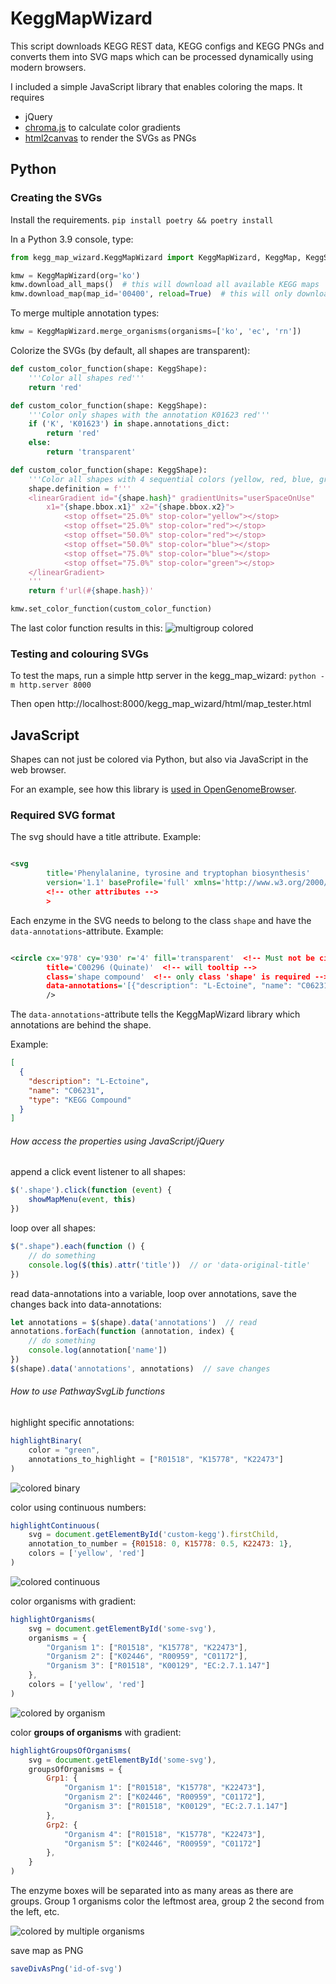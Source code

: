 # KeggMapWizard

This script downloads KEGG REST data, KEGG configs and KEGG PNGs and converts them into SVG maps which can be processed dynamically using modern
browsers.

I included a simple JavaScript library that enables coloring the maps. It requires

- jQuery
- [chroma.js](https://gka.github.io/chroma.js/) to calculate color gradients
- [html2canvas](https://html2canvas.hertzen.com/) to render the SVGs as PNGs

## Python

### Creating the SVGs

Install the requirements. `pip install poetry && poetry install`

In a Python 3.9 console, type:

```python
from kegg_map_wizard.KeggMapWizard import KeggMapWizard, KeggMap, KeggShape, KeggAnnotation

kmw = KeggMapWizard(org='ko')
kmw.download_all_maps()  # this will download all available KEGG maps
kmw.download_map(map_id='00400', reload=True)  # this will only download this specific KEGG map
```

To merge multiple annotation types:
```python
kmw = KeggMapWizard.merge_organisms(organisms=['ko', 'ec', 'rn'])
```

Colorize the SVGs (by default, all shapes are transparent):

```python
def custom_color_function(shape: KeggShape):
    '''Color all shapes red'''
    return 'red'

def custom_color_function(shape: KeggShape):
    '''Color only shapes with the annotation K01623 red'''
    if ('K', 'K01623') in shape.annotations_dict:
        return 'red'
    else:
        return 'transparent'

def custom_color_function(shape: KeggShape):
    '''Color all shapes with 4 sequential colors (yellow, red, blue, green)'''
    shape.definition = f'''
    <linearGradient id="{shape.hash}" gradientUnits="userSpaceOnUse"
        x1="{shape.bbox.x1}" x2="{shape.bbox.x2}">
            <stop offset="25.0%" stop-color="yellow"></stop>
            <stop offset="25.0%" stop-color="red"></stop>
            <stop offset="50.0%" stop-color="red"></stop>
            <stop offset="50.0%" stop-color="blue"></stop>
            <stop offset="75.0%" stop-color="blue"></stop>
            <stop offset="75.0%" stop-color="green"></stop>
    </linearGradient>
    '''
    return f'url(#{shape.hash})'

kmw.set_color_function(custom_color_function)
```

The last color function results in this: ![multigroup colored](./resources/multigroup-example.png)

### Testing and colouring SVGs

To test the maps, run a simple http server in the kegg_map_wizard: `python -m http.server 8000`

Then open http://localhost:8000/kegg_map_wizard/html/map_tester.html

## JavaScript

Shapes can not just be colored via Python, but also via JavaScript in the web browser.

For an example, see how this library is [used in OpenGenomeBrowser](https://opengenomebrowser.bioinformatics.unibe.ch/pathway/?map=kornec00030&g1=@tax:Lactobacillales&g2=@tax:Propionibacteriales).

### Required SVG format

The svg should have a title attribute. Example:

```xml

<svg
        title='Phenylalanine, tyrosine and tryptophan biosynthesis'
        version='1.1' baseProfile='full' xmlns='http://www.w3.org/2000/svg' xmlns:xlink='http://www.w3.org/1999/xlink'
        <!-- other attributes -->
        >
```

Each enzyme in the SVG needs to belong to the class `shape` and have the `data-annotations`-attribute. Example:

```xml

<circle cx='978' cy='930' r='4' fill='transparent'  <!-- Must not be circle, can be any other SVG element -->
        title='C00296 (Quinate)'  <!-- will tooltip -->
        class='shape compound'  <!-- only class 'shape' is required -->
        data-annotations='[{"description": "L-Ectoine", "name": "C06231", "type": "KEGG Compound"}]'>  <!-- see below -->
        />
```

The `data-annotations`-attribute tells the KeggMapWizard library which annotations are behind the shape.

Example:

```json
[
  {
    "description": "L-Ectoine",
    "name": "C06231",
    "type": "KEGG Compound"
  }
]
```
###### How access the properties using JavaScript/jQuery

append a click event listener to all shapes:

```JavaScript
$('.shape').click(function (event) {
    showMapMenu(event, this)
})
```

loop over all shapes:

```JavaScript
$(".shape").each(function () {
    // do something
    console.log($(this).attr('title'))  // or 'data-original-title'
})
```

read data-annotations into a variable, loop over annotations, save the changes back into data-annotations:

```JavaScript
let annotations = $(shape).data('annotations')  // read
annotations.forEach(function (annotation, index) {
    // do something
    console.log(annotation['name'])
})
$(shape).data('annotations', annotations)  // save changes
```

###### How to use PathwaySvgLib functions

highlight specific annotations:

```JavaScript
highlightBinary(
    color = "green",
    annotations_to_highlight = ["R01518", "K15778", "K22473"]
)
```

![colored binary](./resources/binary.png)

color using continuous numbers:

```JavaScript
highlightContinuous(
    svg = document.getElementById('custom-kegg').firstChild,
    annotation_to_number = {R01518: 0, K15778: 0.5, K22473: 1},
    colors = ['yellow', 'red']
)
```

![colored continuous](./resources/continuous.png)

color organisms with gradient:

```JavaScript
highlightOrganisms(
    svg = document.getElementById('some-svg'),
    organisms = {
        "Organism 1": ["R01518", "K15778", "K22473"],
        "Organism 2": ["K02446", "R00959", "C01172"],
        "Organism 3": ["R01518", "K00129", "EC:2.7.1.147"]
    },
    colors = ['yellow', 'red']
)
```

![colored by organism](./resources/organisms.png)

color **groups of organisms** with gradient:

```JavaScript
highlightGroupsOfOrganisms(
    svg = document.getElementById('some-svg'),
    groupsOfOrganisms = {
        Grp1: {
            "Organism 1": ["R01518", "K15778", "K22473"],
            "Organism 2": ["K02446", "R00959", "C01172"],
            "Organism 3": ["R01518", "K00129", "EC:2.7.1.147"]
        },
        Grp2: {
            "Organism 4": ["R01518", "K15778", "K22473"],
            "Organism 5": ["K02446", "R00959", "C01172"]
        },
    }
)
```

The enzyme boxes will be separated into as many areas as there are groups. Group 1 organisms color the leftmost area, group 2 the second from the
left, etc.

![colored by multiple organisms](./resources/multigroup.png)

save map as PNG

```JavaScript
saveDivAsPng('id-of-svg')
```
